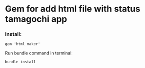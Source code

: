 

# Gem for add html file with status tamagochi app 

### Install:
```gem 'html_maker'```

Run bundle command in terminal:

```bundle install```
